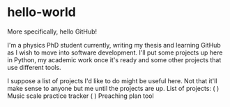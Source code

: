 # hello-world
More specifically, hello GitHub!

I'm a physics PhD student currently, writing my thesis and learning GitHub as I wish to move into software development. I'll put some projects up here in Python, my academic work once it's ready and some other projects that use different tools.

I suppose a list of projects I'd like to do might be useful here. Not that it'll make sense to anyone but me until the projects are up.
List of projects:
  ( ) Music scale practice tracker
  ( ) Preaching plan tool
